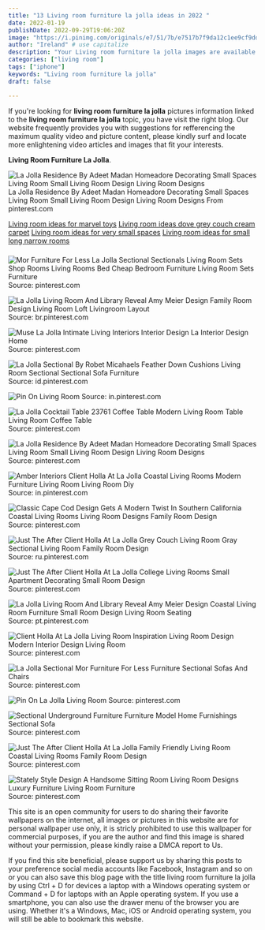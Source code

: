 ```yaml
---
title: "13 Living room furniture la jolla ideas in 2022 "
date: 2022-01-19
publishDate: 2022-09-29T19:06:20Z
image: "https://i.pinimg.com/originals/e7/51/7b/e7517b7f9da12c1ee9cf9dd2848f2e32.jpg"
author: "Ireland" # use capitalize
description: "Your Living room furniture la jolla images are available. Living room furniture la jolla are a topic that is being searched for and liked by netizens now. You can Get the Living room furniture la jolla files here. Find and Download all free vectors."
categories: ["living room"]
tags: ["iphone"]
keywords: "Living room furniture la jolla"
draft: false

---
```


If you're looking for **living room furniture la jolla** pictures information linked to the **living room furniture la jolla** topic, you have visit the right  blog.  Our website frequently  provides you with  suggestions  for refferencing  the maximum  quality video and picture  content, please kindly surf and locate more enlightening video articles and images  that fit your interests.

**Living Room Furniture La Jolla**. 

![La Jolla Residence By Adeet Madan Homeadore Decorating Small Spaces Living Room Small Living Room Design Living Room Designs](https://i.pinimg.com/originals/6f/61/cb/6f61cbd878f8aa3d909239055dbe9412.jpg "La Jolla Residence By Adeet Madan Homeadore Decorating Small Spaces Living Room Small Living Room Design Living Room Designs")
La Jolla Residence By Adeet Madan Homeadore Decorating Small Spaces Living Room Small Living Room Design Living Room Designs From pinterest.com

[Living room ideas for marvel toys](/living-room-ideas-for-marvel-toys/)
[Living room ideas dove grey couch cream carpet](/living-room-ideas-dove-grey-couch-cream-carpet/)
[Living room ideas for very small spaces](/living-room-ideas-for-very-small-spaces/)
[Living room ideas for small long narrow rooms](/living-room-ideas-for-small-long-narrow-rooms/)



### 

 


![Mor Furniture For Less La Jolla Sectional Sectionals Living Room Sets Shop Rooms Living Rooms Bed Cheap Bedroom Furniture Living Room Sets Furniture](https://i.pinimg.com/originals/b3/9f/92/b39f92bc18afbfdf141e2ef1e57acf39.jpg "Mor Furniture For Less La Jolla Sectional Sectionals Living Room Sets Shop Rooms Living Rooms Bed Cheap Bedroom Furniture Living Room Sets Furniture")
Source: pinterest.com

 

![La Jolla Living Room And Library Reveal Amy Meier Design Family Room Design Living Room Loft Livingroom Layout](https://i.pinimg.com/originals/92/c9/be/92c9be74f0a194df0e2eafd003594ab1.jpg "La Jolla Living Room And Library Reveal Amy Meier Design Family Room Design Living Room Loft Livingroom Layout")
Source: br.pinterest.com

 

![Muse La Jolla Intimate Living Interiors Interior Design La Interior Design Home](https://i.pinimg.com/originals/0d/4c/ce/0d4cced9868720bfdad2d09c154c27ff.jpg "Muse La Jolla Intimate Living Interiors Interior Design La Interior Design Home")
Source: pinterest.com

 

![La Jolla Sectional By Robet Micahaels Feather Down Cushions Living Room Sectional Sectional Sofa Furniture](https://i.pinimg.com/originals/1f/09/43/1f09435b8eea85b6f25835d2dec6f94a.jpg "La Jolla Sectional By Robet Micahaels Feather Down Cushions Living Room Sectional Sectional Sofa Furniture")
Source: id.pinterest.com

 

![Pin On Living Room](https://i.pinimg.com/originals/d3/c1/f7/d3c1f7f5f3b8ffa1b81e3ca883c19869.jpg "Pin On Living Room")
Source: in.pinterest.com

 

![La Jolla Cocktail Table 23761 Coffee Table Modern Living Room Table Living Room Coffee Table](https://i.pinimg.com/originals/e8/ca/10/e8ca10e262e6c87a20a21647f73414d0.jpg "La Jolla Cocktail Table 23761 Coffee Table Modern Living Room Table Living Room Coffee Table")
Source: pinterest.com

 

![La Jolla Residence By Adeet Madan Homeadore Decorating Small Spaces Living Room Small Living Room Design Living Room Designs](https://i.pinimg.com/originals/6f/61/cb/6f61cbd878f8aa3d909239055dbe9412.jpg "La Jolla Residence By Adeet Madan Homeadore Decorating Small Spaces Living Room Small Living Room Design Living Room Designs")
Source: pinterest.com

 

![Amber Interiors Client Holla At La Jolla Coastal Living Rooms Modern Furniture Living Room Living Room Diy](https://i.pinimg.com/originals/ac/ad/6d/acad6dea5a7a66e6a25faa996e776f22.jpg "Amber Interiors Client Holla At La Jolla Coastal Living Rooms Modern Furniture Living Room Living Room Diy")
Source: in.pinterest.com

 

![Classic Cape Cod Design Gets A Modern Twist In Southern California Coastal Living Rooms Living Room Designs Family Room Design](https://i.pinimg.com/originals/47/b6/dc/47b6dcc7d33b6ec0738822ba1f61d1c7.jpg "Classic Cape Cod Design Gets A Modern Twist In Southern California Coastal Living Rooms Living Room Designs Family Room Design")
Source: pinterest.com

 

![Just The After Client Holla At La Jolla Grey Couch Living Room Gray Sectional Living Room Family Room Design](https://i.pinimg.com/originals/fb/e9/5a/fbe95a07756e22de5c2cf0c2bc523d01.jpg "Just The After Client Holla At La Jolla Grey Couch Living Room Gray Sectional Living Room Family Room Design")
Source: ru.pinterest.com

 

![Just The After Client Holla At La Jolla College Living Rooms Small Apartment Decorating Small Room Design](https://i.pinimg.com/originals/9b/58/41/9b584126a52c5d381ee6fe355da45ec4.jpg "Just The After Client Holla At La Jolla College Living Rooms Small Apartment Decorating Small Room Design")
Source: pinterest.com

 

![La Jolla Living Room And Library Reveal Amy Meier Design Coastal Living Room Furniture Small Room Design Living Room Seating](https://i.pinimg.com/originals/1f/d8/e0/1fd8e0921052103dc2b0171c93bd88e6.jpg "La Jolla Living Room And Library Reveal Amy Meier Design Coastal Living Room Furniture Small Room Design Living Room Seating")
Source: pt.pinterest.com

 

![Client Holla At La Jolla Living Room Inspiration Living Room Design Modern Interior Design Living Room](https://i.pinimg.com/originals/c8/ab/fd/c8abfd567351dc2362d8eebe75fe4874.jpg "Client Holla At La Jolla Living Room Inspiration Living Room Design Modern Interior Design Living Room")
Source: pinterest.com

 

![La Jolla Sectional Mor Furniture For Less Furniture Sectional Sofas And Chairs](https://i.pinimg.com/originals/d4/0d/35/d40d3541edac1cb6c55dfe3cc9b288d3.jpg "La Jolla Sectional Mor Furniture For Less Furniture Sectional Sofas And Chairs")
Source: pinterest.com

 

![Pin On La Jolla Living Room](https://i.pinimg.com/564x/19/28/ac/1928ac9639cdd9595921c0ec2fbbb090.jpg "Pin On La Jolla Living Room")
Source: pinterest.com

 

![Sectional Underground Furniture Furniture Model Home Furnishings Sectional Sofa](https://i.pinimg.com/originals/fa/7c/ab/fa7cab3719075d4f8f7a8a8ebfab027b.jpg "Sectional Underground Furniture Furniture Model Home Furnishings Sectional Sofa")
Source: pinterest.com

 

![Just The After Client Holla At La Jolla Family Friendly Living Room Coastal Living Rooms Family Room Design](https://i.pinimg.com/736x/cf/a7/67/cfa767eddfffe364e95e1ba997ef4680.jpg "Just The After Client Holla At La Jolla Family Friendly Living Room Coastal Living Rooms Family Room Design")
Source: pinterest.com

 

![Stately Style Design A Handsome Sitting Room Living Room Designs Luxury Furniture Living Room Furniture](https://i.pinimg.com/originals/e7/51/7b/e7517b7f9da12c1ee9cf9dd2848f2e32.jpg "Stately Style Design A Handsome Sitting Room Living Room Designs Luxury Furniture Living Room Furniture")
Source: pinterest.com

 

This site is an open community for users to do sharing their favorite wallpapers on the internet, all images or pictures in this website are for personal wallpaper use only, it is stricly prohibited to use this wallpaper for commercial purposes, if you are the author and find this image is shared without your permission, please kindly raise a DMCA report to Us.

If you find this site beneficial, please support us by sharing this posts to your preference social media accounts like Facebook, Instagram and so on or you can also save this blog page with the title living room furniture la jolla by using Ctrl + D for devices a laptop with a Windows operating system or Command + D for laptops with an Apple operating system. If you use a smartphone, you can also use the drawer menu of the browser you are using. Whether it's a Windows, Mac, iOS or Android operating system, you will still be able to bookmark this website.
